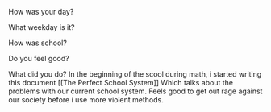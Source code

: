 How was your day?

What weekday is it?

How was school?

Do you feel good?

What did you do?
In the beginning of the scool during math, i started writing this document
[[The Perfect  School System]]
Which talks about the problems with our current school system. Feels good to get out rage against our society before i use more violent methods.